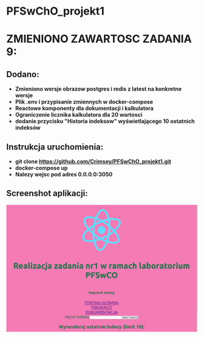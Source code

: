 # PFSwChO_projekt1
# ZMIENIONO ZAWARTOSC ZADANIA 9:
## Dodano:
- **Zmieniono wersje obrazow postgres i redis z latest na konkretne wersje**
- **Plik .env i przypisanie zmiennych w docker-compose**
- **Reactowe komponenty dla dokumentacji i kalkulatora**        
- **Ograniczenie licznika kalkulatora dla 20 wartosci**
- **dodanie przycisku "Historia indeksow" wyświetlającego 10 ostatnich indeksów**
      
## Instrukcja uruchomienia:
      
- **git clone https://github.com/Crimsey/PFSwChO_projekt1.git**
- **docker-compose up**
- **Nalezy wejsc pod adres 0.0.0.0:3050**

      
## Screenshot aplikacji:
![image](obraz.png)
